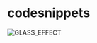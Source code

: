 # codesnippets
![GLASS_EFFECT](https://user-images.githubusercontent.com/104760535/166213287-97ca5b26-7a6f-46cd-a6b3-b40aa7ba23b3.png)
